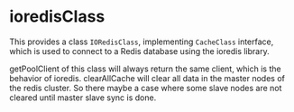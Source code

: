 ioredisClass
============

This provides a class `IORedisClass`, implementing `CacheClass` interface, which is used to connect to a Redis database using the ioredis library.

getPoolClient of this class will always return the same client, which is the behavior of ioredis. 
clearAllCache will clear all data in the master nodes of the redis cluster. So there maybe a case where some slave nodes are not cleared until master slave sync is done.
